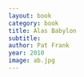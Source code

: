 ```yaml
---
layout: book
category: book
title: Alas Babylon
subtitle: 
author: Pat Frank
year: 2010
image: ab.jpg
---
```

